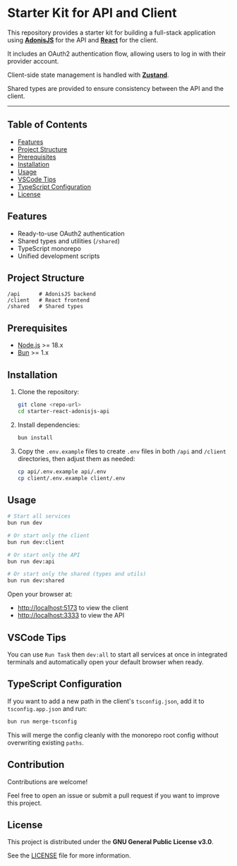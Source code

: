 # Starter Kit for API and Client

This repository provides a starter kit for building a full-stack application using **[AdonisJS](https://adonisjs.com/)** for the API and **[React](https://react.dev/)** for the client.

It includes an OAuth2 authentication flow, allowing users to log in with their provider account.

Client-side state management is handled with **[Zustand](https://zustand.docs.pmnd.rs/getting-started/introduction)**.

Shared types are provided to ensure consistency between the API and the client.

---

## Table of Contents

- [Features](#features)
- [Project Structure](#project-structure)
- [Prerequisites](#prerequisites)
- [Installation](#installation)
- [Usage](#usage)
- [VSCode Tips](#vscode-tips)
- [TypeScript Configuration](#typescript-configuration)
- [License](#license)

## Features

- Ready-to-use OAuth2 authentication
- Shared types and utilities (`/shared`)
- TypeScript monorepo
- Unified development scripts

## Project Structure

```
/api      # AdonisJS backend
/client   # React frontend
/shared   # Shared types
```

## Prerequisites

- [Node.js](https://nodejs.org/) >= 18.x
- [Bun](https://bun.sh/) >= 1.x

## Installation

1. Clone the repository:
   ```bash
   git clone <repo-url>
   cd starter-react-adonisjs-api
   ```
2. Install dependencies:
   ```bash
   bun install
   ```
3. Copy the `.env.example` files to create `.env` files in both `/api` and `/client` directories, then adjust them as needed:
   ```bash
   cp api/.env.example api/.env
   cp client/.env.example client/.env
   ```

## Usage

```bash
# Start all services
bun run dev

# Or start only the client
bun run dev:client

# Or start only the API
bun run dev:api

# Or start only the shared (types and utils)
bun run dev:shared
```

Open your browser at:

- [http://localhost:5173](http://localhost:5173) to view the client
- [http://localhost:3333](http://localhost:3333) to view the API

## VSCode Tips

You can use `Run Task` then `dev:all` to start all services at once in integrated terminals and automatically open your default browser when ready.

## TypeScript Configuration

If you want to add a new path in the client's `tsconfig.json`, add it to `tsconfig.app.json` and run:

```bash
bun run merge-tsconfig
```

This will merge the config cleanly with the monorepo root config without overwriting existing `paths`.

## Contribution

Contributions are welcome!

Feel free to open an issue or submit a pull request if you want to improve this project.

## License

This project is distributed under the **GNU General Public License v3.0**.

See the [LICENSE](./LICENSE) file for more information.
